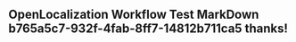<properties
ms.topic="hero-topic"
ms.test1="hero-topic"
ms.test2="test"/>

## OpenLocalization Workflow Test MarkDown b765a5c7-932f-4fab-8ff7-14812b711ca5 thanks!
